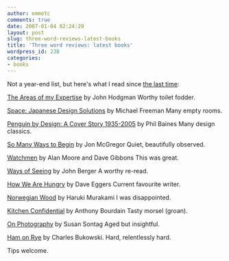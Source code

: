 ```yaml
---
author: emmetc
comments: true
date: 2007-01-04 02:24:29
layout: post
slug: three-word-reviews-latest-books
title: 'Three word reviews: latest books'
wordpress_id: 238
categories:
- books
---
```




Not a year-end list, but here's what I read since [the last time](http://blog.thoughtwax.com/?p=194):




[The Areas of my Expertise](http://www.amazon.com/Areas-My-Expertise-John-Hodgman/dp/1594482225/) by John Hodgman
Worthy toilet fodder.

[Space: Japanese Design Solutions](http://www.amazon.com/Space-Japanese-Solutions-Michael-Freeman/dp/0789310651/) by Michael Freeman
Many empty rooms.

[Penguin by Design: A Cover Story 1935-2005](http://www.amazon.com/Penguin-Design-Cover-Story-1935-2005/dp/0141024232/) by Phil Baines
Many design classics.

[So Many Ways to Begin](http://www.amazon.com/So-Many-Ways-Begin-Novel/dp/1596912227) by Jon McGregor
Quiet, beautifully observed.

[Watchmen](http://www.amazon.com/Watchmen-Alan-Moore/dp/0930289234/) by Alan Moore and Dave Gibbons
This was great.

[Ways of Seeing](http://www.amazon.com/Ways-Seeing-Based-BBC-Television/dp/0140135154) by John Berger
A worthy re-read.

[How We Are Hungry](http://www.amazon.com/How-We-Are-Hungry-Stories/dp/1932416137) by Dave Eggers
Current favourite writer.

[Norwegian Wood](http://www.amazon.com/Norwegian-Wood-Haruki-Murakami/dp/0375704027) by Haruki Murakami
I was disappointed.

[Kitchen Confidential](http://www.amazon.com/Kitchen-Confidential-Adventures-Culinary-Underbelly/dp/0060934913) by Anthony Bourdain
Tasty morsel (groan).

[On Photography](http://www.amazon.com/Photography-Susan-Sontag/dp/0312420099/) by Susan Sontag
Aged but insightful.


[Ham on Rye](http://www.amazon.com/Ham-Rye-Charles-Bukowski/dp/0876855575) by Charles Bukowski.
Hard, relentlessly hard.




Tips welcome.
